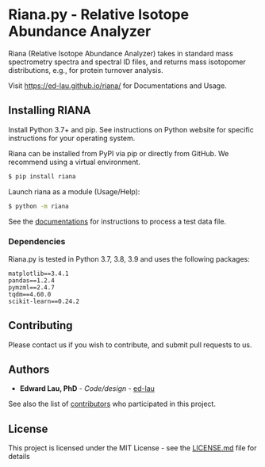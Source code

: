 # Riana.py - Relative Isotope Abundance Analyzer

Riana (Relative Isotope Abundance Analyzer) takes in standard mass spectrometry spectra and spectral ID files,
and returns mass isotopomer distributions, e.g., for protein turnover analysis.

Visit https://ed-lau.github.io/riana/ for Documentations and Usage.

## Installing RIANA

Install Python 3.7+ and pip. See instructions on Python website for specific instructions for your operating system.

Riana can be installed from PyPI via pip or directly from GitHub. We recommend using a virtual environment.

```bash
$ pip install riana
```

Launch riana as a module (Usage/Help):
```bash
$ python -m riana
```

See the [documentations](https://ed-lau.github.io/riana/) for instructions to process a test data file.

### Dependencies

Riana.py is tested in Python 3.7, 3.8, 3.9 and uses the following packages:

```
matplotlib==3.4.1
pandas==1.2.4
pymzml==2.4.7
tqdm==4.60.0
scikit-learn==0.24.2
```


## Contributing

Please contact us if you wish to contribute, and submit pull requests to us.


## Authors

* **Edward Lau, PhD** - *Code/design* - [ed-lau](https://github.com/ed-lau)

See also the list of [contributors](https://github.com/ed-lau/riana/graphs/contributors) who participated in this project.


## License

This project is licensed under the MIT License - see the [LICENSE.md](https://github.com/ed-lau/riana/blob/master/LICENSE.md) file for details


